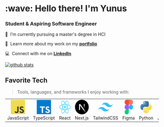 <h1 align="left" id="yunus-title">:wave: Hello there! I'm Yunus</h1>
<h3 align="left">Student & Aspiring Software Engineer</h3>

:speech_balloon: &nbsp;I’m currently pursuing a master's degree in HCI

:book: &nbsp;Learn more about my work on my **[portfolio](https://yuemya.de)**

:computer: &nbsp;Connect with me on **[LinkedIn](https://linkedin.com/in/yunusemreyavuz)**

<a href="#yunus-title">
  <img src="https://github-readme-stats.vercel.app/api?username=yunuseyvz&theme=tokyonight&show_icons=true&hide_border=true&count_private=true" alt="github stats"/>
</a>

<h2 align="left" id="yunus-tech">Favorite Tech</h2>

> Tools, languages, and frameworks I enjoy working with:

<table>
  <tr>
    <td align="center" width="96">
      <a href="#yunus-tech">
        <img src="https://raw.githubusercontent.com/devicons/devicon/master/icons/javascript/javascript-original.svg" width="48" height="48" alt="JavaScript" />
      </a>
      <br>JavaScript
    </td>
    <td align="center" width="96">
      <a href="#yunus-tech">
        <img src="https://raw.githubusercontent.com/devicons/devicon/master/icons/typescript/typescript-original.svg" width="48" height="48" alt="JavaScript" />
      </a>
      <br>TypeScript
    </td>
    <td align="center" width="96">
      <a href="#yunus-tech">
        <img src="https://raw.githubusercontent.com/devicons/devicon/master/icons/react/react-original.svg" width="48" height="48" alt="React" />
      </a>
      <br>React
    </td>
     <td align="center" width="96">
      <a href="#yunus-tech">
        <img src="https://raw.githubusercontent.com/devicons/devicon/master/icons/nextjs/nextjs-original.svg" width="48" height="48" alt="React" />
      </a>
      <br>Next.js
    </td>
    <td align="center" width="96">
      <a href="#yunus-tech">
        <img src="https://raw.githubusercontent.com/devicons/devicon/master/icons/tailwindcss/tailwindcss-original.svg" width="48" height="48" alt="CSS3" />
      </a>
      <br>TailwindCSS
    </td>
    <td align="center" width="96">
      <a href="#yunus-tech">
        <img src="https://raw.githubusercontent.com/devicons/devicon/master/icons/figma/figma-original.svg" width="48" height="48" alt="Figma" />
      </a>
      <br>Figma
    </td>
     <td align="center" width="96">
      <a href="#yunus-tech">
        <img src="https://raw.githubusercontent.com/devicons/devicon/master/icons/python/python-original.svg" width="48" height="48" alt="Python" />
      </a>
      <br>Python
    </td>
    <td align="center" width="96">
      <a href="#yunus-tech">
        <img src="https://raw.githubusercontent.com/devicons/devicon/master/icons/java/java-original.svg" width="48" height="48" alt="Java" />
      </a>
      <br>Java
    </td>
  </tr>
</table>

<!-- END_SECTION:ascii_graph -->
<!-- prettier-ignore-end -->
